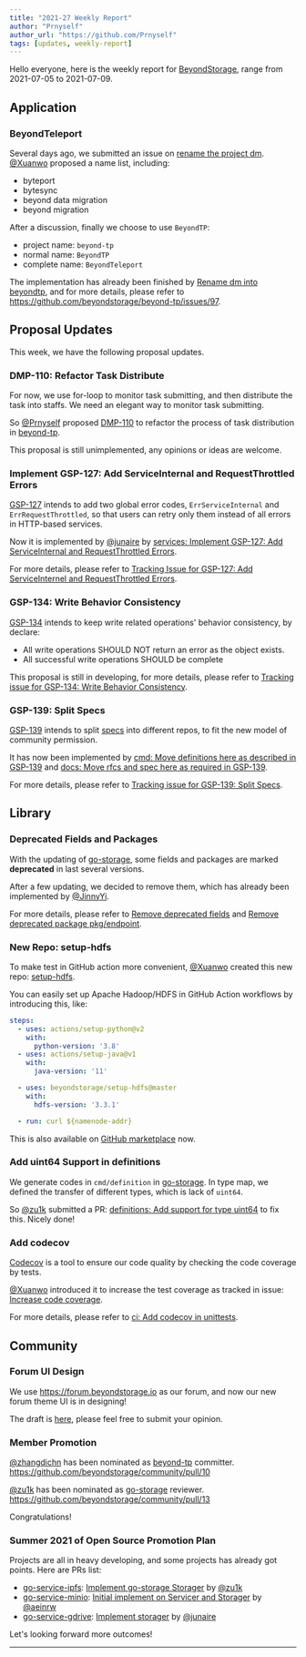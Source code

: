 ```yaml
---
title: "2021-27 Weekly Report"
author: "Prnyself"
author_url: "https://github.com/Prnyself"
tags: [updates, weekly-report]
---
```


Hello everyone, here is the weekly report for [BeyondStorage], range from 2021-07-05 to 2021-07-09.

## Application

### BeyondTeleport

Several days ago, we submitted an issue on [rename the project dm](https://github.com/beyondstorage/beyond-tp/issues/97).
[@Xuanwo] proposed a name list, including:

- byteport
- bytesync
- beyond data migration
- beyond migration

After a discussion, finally we choose to use `BeyondTP`:

- project name: `beyond-tp`
- normal name: `BeyondTP`
- complete name: `BeyondTeleport`

The implementation has already been finished by [Rename dm into beyondtp](https://github.com/beyondstorage/beyond-tp/pull/116),
and for more details, please refer to <https://github.com/beyondstorage/beyond-tp/issues/97>.

## Proposal Updates

This week, we have the following proposal updates.

### DMP-110: Refactor Task Distribute

For now, we use for-loop to monitor task submitting, and then distribute the task into staffs. We need an elegant way to monitor task submitting.

So [@Prnyself] proposed [DMP-110](https://github.com/beyondstorage/dm/pull/110) to refactor the process of task distribution in [beyond-tp].

This proposal is still unimplemented, any opinions or ideas are welcome.

### Implement GSP-127: Add ServiceInternal and RequestThrottled Errors

[GSP-127](https://github.com/beyondstorage/go-storage/blob/master/docs/rfcs/127-add-serviceinternel-and-requestthrottled-errors.md)
intends to add two global error codes, `ErrServiceInternal` and `ErrRequestThrottled`, 
so that users can retry only them instead of all errors in HTTP-based services.

Now it is implemented by [@junaire] by [services: Implement GSP-127: Add ServiceInternal and RequestThrottled Errors](https://github.com/beyondstorage/go-storage/pull/616).

For more details, please refer to [Tracking Issue for GSP-127: Add ServiceInternel and RequestThrottled Errors](https://github.com/beyondstorage/go-storage/issues/612).

### GSP-134: Write Behavior Consistency

[GSP-134](https://github.com/beyondstorage/go-storage/blob/master/docs/rfcs/134-write-behavior-consistency.md)
intends to keep write related operations' behavior consistency, by declare:

- All write operations SHOULD NOT return an error as the object exists.
- All successful write operations SHOULD be complete

This proposal is still in developing, for more details, please refer to [Tracking issue for GSP-134: Write Behavior Consistency](https://github.com/beyondstorage/go-storage/issues/624).

### GSP-139: Split Specs

[GSP-139](https://github.com/beyondstorage/go-storage/blob/master/docs/rfcs/139-split-specs.md)
intends to split [specs](https://github.com/beyondstorage/specs) into different repos, to fit the new model of community permission.

It has now been implemented by [cmd: Move definitions here as described in GSP-139](https://github.com/beyondstorage/go-storage/pull/652) and 
[docs: Move rfcs and spec here as required in GSP-139](https://github.com/beyondstorage/go-storage/pull/628).

For more details, please refer to [Tracking issue for GSP-139: Split Specs](https://github.com/beyondstorage/go-storage/issues/627).

## Library

### Deprecated Fields and Packages

With the updating of [go-storage], some fields and packages are marked **deprecated** in last several versions.

After a few updating, we decided to remove them, which has already been implemented by [@JinnyYi].

For more details, please refer to [Remove deprecated fields](https://github.com/beyondstorage/go-storage/pull/619) 
and [Remove deprecated package pkg/endpoint](https://github.com/beyondstorage/go-storage/pull/621).

### New Repo: setup-hdfs

To make test in GitHub action more convenient, [@Xuanwo] created this new repo: [setup-hdfs](https://github.com/beyondstorage/setup-hdfs).

You can easily set up Apache Hadoop/HDFS in GitHub Action workflows by introducing this, like:

```yaml
steps:
  - uses: actions/setup-python@v2
    with:
      python-version: '3.8'
  - uses: actions/setup-java@v1
    with:
      java-version: '11'

  - uses: beyondstorage/setup-hdfs@master
    with:
      hdfs-version: '3.3.1'

  - run: curl ${namenode-addr}
```

This is also available on [GitHub marketplace](https://github.com/marketplace/actions/setup-apache-hdfs) now.

### Add uint64 Support in definitions

We generate codes in `cmd/definition` in [go-storage]. In type map, we defined the transfer of different types,
which is lack of `uint64`.

So [@zu1k] submitted a PR: [definitions: Add support for type uint64](https://github.com/beyondstorage/go-storage/pull/615)
to fix this. Nicely done!

### Add codecov

[Codecov](https://codecov.io) is a tool to ensure our code quality by checking the code coverage by tests.
 
[@Xuanwo] introduced it to increase the test coverage as tracked in issue: [Increase code coverage](https://github.com/beyondstorage/go-storage/issues/620).

For more details, please refer to [ci: Add codecov in unittests](https://github.com/beyondstorage/go-storage/pull/622).

## Community

### Forum UI Design

We use <https://forum.beyondstorage.io> as our forum, and now our new forum theme UI is in designing!

The draft is [here](https://www.figma.com/file/AqHxMvbAccGQM5NtvQEGCn/BeyondStorage.io?node-id=23%3A0),
please feel free to submit your opinion.

### Member Promotion

[@zhangdichn] has been nominated as [beyond-tp] committer. <https://github.com/beyondstorage/community/pull/10>

[@zu1k] has been nominated as [go-storage] reviewer. <https://github.com/beyondstorage/community/pull/13>

Congratulations!

### Summer 2021 of Open Source Promotion Plan

Projects are all in heavy developing, and some projects has already got points. Here are PRs list:

- [go-service-ipfs]: [Implement go-storage Storager](https://github.com/beyondstorage/go-service-ipfs/pull/3) by [@zu1k]
- [go-service-minio]: [Initial implement on Servicer and Storager](https://github.com/beyondstorage/go-service-minio/pull/6) by [@aeinrw]
- [go-service-gdrive]: [Implement storager](https://github.com/beyondstorage/go-service-gdrive/pull/5) by [@junaire]

Let's looking forward more outcomes!

---

[BeyondStorage]: https://beyondstorage.io

[beyond-tp]: https://github.com/beyondstorage/beyond-tp

[go-storage]: https://github.com/beyondstorage/go-storage

[go-service-ipfs]: https://github.com/beyondstorage/go-service-ipfs

[go-service-minio]: https://github.com/beyondstorage/go-service-minio

[go-service-gdrive]: https://github.com/beyondstorage/go-service-gdrive

[@JinnyYi]: https://github.com/JinnyYi

[@Prnyself]: https://github.com/Prnyself

[@Xuanwo]: https://github.com/Xuanwo

[@xxchan]: https://github.com/xxchan

[@zhangdichn]: https://github.com/zhandichn

[@zu1k]: https://github.com/zu1k

[@aeinrw]: https://github.com/aeinrw

[@junaire]: https://github.com/junaire